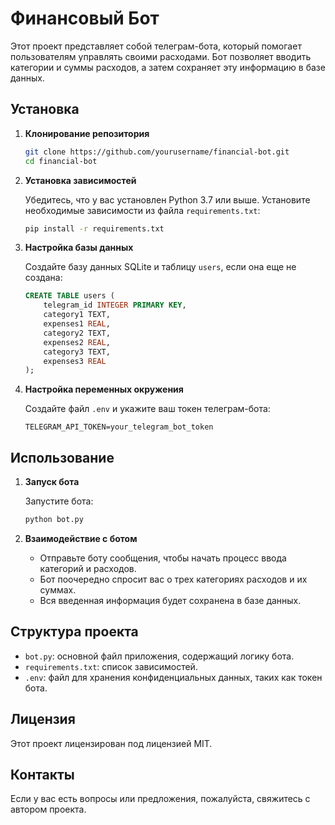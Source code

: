 # Финансовый Бот

Этот проект представляет собой телеграм-бота, который помогает пользователям управлять своими расходами. Бот позволяет вводить категории и суммы расходов, а затем сохраняет эту информацию в базе данных.

## Установка

1. **Клонирование репозитория**

   ```bash
   git clone https://github.com/yourusername/financial-bot.git
   cd financial-bot
   ```

2. **Установка зависимостей**

   Убедитесь, что у вас установлен Python 3.7 или выше. Установите необходимые зависимости из файла `requirements.txt`:

   ```bash
   pip install -r requirements.txt
   ```

3. **Настройка базы данных**

   Создайте базу данных SQLite и таблицу `users`, если она еще не создана:

   ```sql
   CREATE TABLE users (
       telegram_id INTEGER PRIMARY KEY,
       category1 TEXT,
       expenses1 REAL,
       category2 TEXT,
       expenses2 REAL,
       category3 TEXT,
       expenses3 REAL
   );
   ```

4. **Настройка переменных окружения**

   Создайте файл `.env` и укажите ваш токен телеграм-бота:

   ```
   TELEGRAM_API_TOKEN=your_telegram_bot_token
   ```

## Использование

1. **Запуск бота**

   Запустите бота:

   ```bash
   python bot.py
   ```

2. **Взаимодействие с ботом**

   - Отправьте боту сообщения, чтобы начать процесс ввода категорий и расходов.
   - Бот поочередно спросит вас о трех категориях расходов и их суммах.
   - Вся введенная информация будет сохранена в базе данных.

## Структура проекта

- `bot.py`: основной файл приложения, содержащий логику бота.
- `requirements.txt`: список зависимостей.
- `.env`: файл для хранения конфиденциальных данных, таких как токен бота.

## Лицензия

Этот проект лицензирован под лицензией MIT.

## Контакты

Если у вас есть вопросы или предложения, пожалуйста, свяжитесь с автором проекта.